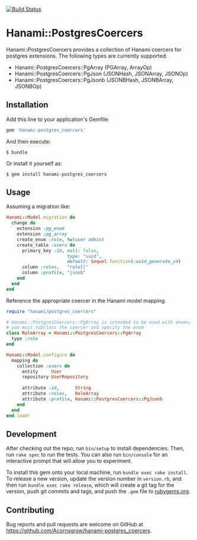 [![Build Status](https://travis-ci.com/Acornsgrow/hanami-postgres_coercers.svg?token=j8fT5VPY65oQ5xziayzW&branch=master)](https://travis-ci.com/Acornsgrow/hanami-postgres_coercers)

# Hanami::PostgresCoercers

Hanami::PostgresCoercers provides a collection of Hanami coercers for postgres
extensions.  The following types are currently supported:

* Hanami::PostgresCoercers::PgArray (PGArray, ArrayOp)
* Hanami::PostgresCoercers::PgJson (JSONHash, JSONArray, JSONOp)
* Hanami::PostgresCoercers::PgJsonb (JSONBHash, JSONBArray, JSONBOp)

## Installation

Add this line to your application's Gemfile:

```ruby
gem 'hanami-postgres_coercers'
```

And then execute:

    $ bundle

Or install it yourself as:

    $ gem install hanami-postgres_coercers

## Usage

Assuming a migration like:

```ruby
Hanami::Model.migration do
  change do
    extension :pg_enum
    extension :pg_array
    create_enum :role, %w(user admin)
    create_table :users do
      primary_key :id, null: false,
                       type: "uuid",
                       default: Sequel.function(:uuid_generate_v4)
      column :roles,   "role[]"
      column :profile, "jsonb"
    end
  end
end
```

Reference the appropriate coercer in the Hanami model mapping.

```ruby
require "hanami/postgres_coercers"

# Hanami::PostgresCoercers::PgArray is intended to be used with enums;
# you must subclass the coercer and specify the enum
class RoleArray < Hanami::PostgresCoercers::PgArray
  type :role
end

Hanami::Model.configure do
  mapping do
    collection :users do
      entity     User
      repository UserRepository
    
      attribute :id,      String
      attribute :roles,   RoleArray
      attribute :profile, Hanami::PostgresCoercers::PgJsonb
    end
  end
end.load!
```

## Development

After checking out the repo, run `bin/setup` to install dependencies. Then, run `rake spec` to run the tests. You can also run `bin/console` for an interactive prompt that will allow you to experiment.

To install this gem onto your local machine, run `bundle exec rake install`. To release a new version, update the version number in `version.rb`, and then run `bundle exec rake release`, which will create a git tag for the version, push git commits and tags, and push the `.gem` file to [rubygems.org](https://rubygems.org).

## Contributing

Bug reports and pull requests are welcome on GitHub at https://github.com/Acornsgrow/hanami-postgres_coercers.

